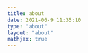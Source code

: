 ```yaml
---
title: about
date: 2021-06-9 11:35:10
type: "about"
layout: "about"
mathjax: true
---
```



<!-- ## CV
[中文版](/medias/files/cv-zh.pdf)
[English Version](/medias/files/cv-en.pdf)

## 教育背景
* <b>硕士 华东师范大学 计算机科学与技术</b>
2018/06 - 至今
 *均分：91.5/100*
* <b>本科 华东师范大学 计算机科学与技术</b>
2014/09 - 2018/06
 *排名：1/110*

## 研究方向
主要研究**成分句法分析、依存句法分析、机器翻译**等方向，
对**序列标注、语言模型、实体关系抽取、迁移学习**等方向也感兴趣。

## 实习经历
* <b>字节跳动AI Lab NLP算法工程师</b>
2020/05 - 至今
主要研究机器翻译模型的压缩与加速。
利用参数共享、词向量分解、量化、蒸馏等模型压缩技术，减小模型的体积，最终部署到移动端上。
最终实现模型体积压缩20倍，同时效果基本无损。

## 学术成果
* **A Span-based Linearization for Constituent Trees**
 *Yang Wei, Yuanbin Wu and Man Lan*， **ACL 2020**
提出了一种成分句法树的序列化表示方法。
基于该表示方法，模型的解码复杂度从O(n^3)降低到了O(n log n)，
实际解码速度从30句/秒提高到了150句/秒，
同时效果没有任何损失。

## 获奖情况
### 2020
* <b>国家奖学金（硕士）</b>
研二学年

### 2017
* <b>金牌</b>
ACM-ICPC全国邀请赛（陕西）
* <b>团体一等奖</b>
中国高校计算机大赛-团体程序设计天梯赛
* <b>高校一等奖</b>
中国高校计算机大赛-团体程序设计天梯赛
* <b>特等奖学金</b>
大三学年

### 2016
* <b>银牌</b>
ACM-ICPC亚洲区域赛（青岛）
* <b>铜牌</b>
ACM-CCPC总决赛（宁波）
* <b>铜牌</b>
ACM-CCPC（杭州）
* <b>一等奖学金</b>
大二学年

### 2015
* <b>铜牌</b>
ACM-ICPC亚洲区域赛（上海）
* <b>铜牌</b>
ACM-ICPC上海大都会赛
* <b>国家奖学金</b>
大一学年

## 联系方式
* <b>电子邮箱</b>
suifengdada@gmail.com
792321264@qq.com
* <b>地址</b>
上海市普陀区中山北路3663号理科大楼B906，邮编200062
* <b>微信</b>
suifengdada
* <b>QQ 技术交流群</b>
864832264

![](/medias/contact.jpg) -->